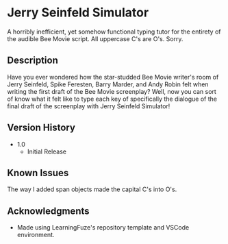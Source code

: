# Jerry Seinfeld Simulator

A horribly inefficient, yet somehow functional typing tutor for the entirety of the audible Bee Movie script. All uppercase C's are O's. Sorry.

## Description

Have you ever wondered how the star-studded Bee Movie writer's room of Jerry Seinfeld, Spike Feresten, Barry Marder, and Andy Robin felt when writing the first draft of the Bee Movie screenplay? Well, now you can sort of know what it felt like to type each key of specifically the dialogue of the final draft of the screenplay with Jerry Seinfeld Simulator!

## Version History

* 1.0
    * Initial Release

## Known Issues

The way I added span objects made the capital C's into O's.

## Acknowledgments

* Made using LearningFuze's repository template and VSCode environment.
